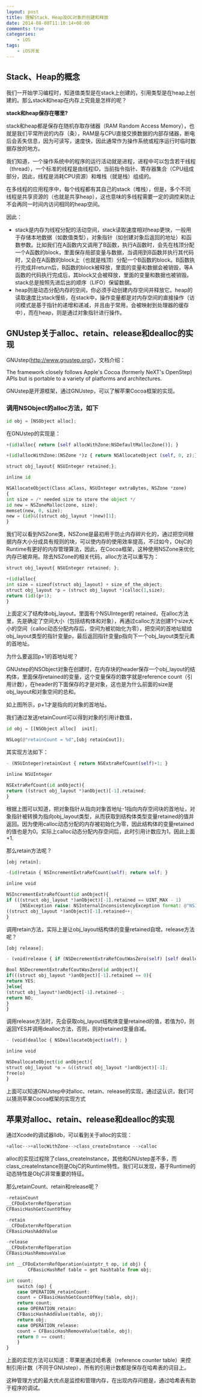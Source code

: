 ```yaml
---
layout: post
title: 理解Stack、Heap及OC对象的创建和释放
date: 2014-08-08T11:10:14+08:00
comments: true
categories:
    - iOS
tags:
    - iOS开发
---
```


## Stack、Heap的概念

我们一开始学习编程时，知道值类型是在stack上创建的，引用类型是在heap上创建的。那么stack和heap在内存上究竟是怎样的呢？

**stack和heap保存在哪里?**

stack和heap都是保存在随机存取存储器（RAM Random Access Memory），也就是我们平常所说的内存（条），RAM是与CPU直接交换数据的内部存储器，断电后会丢失信息，因为可读写，速度快，因此通常作为操作系统或程序运行时临时数据存放的地方。

我们知道，一个操作系统中的程序的运行活动就是进程，进程中可以包含若干线程（thread），一个标准的线程是由线程ID，当前指令指针、寄存器集合（CPU组成部分，因此，线程是消耗CPU资源）和堆栈（就是栈）组成的。

在多线程的应用程序中，每个线程都有其自己的stack（堆栈），但是，多个不同线程是共享资源的（也就是共享heap），这也意味的多线程需要一定的调控来防止不会再同一时间内访问相同的heap空间。

因此：

- stack是内存为线程分配的活动空间，stack读取速度相对heap更快，一般用于存储本地数据（如数值类型），对象指针（如创建对象后返回的地址）和函数参数。比如我们在A函数内又调用了B函数，执行A函数时，会先在栈顶分配一个A函数的block，里面保存局部变量与数据，当调用到B函数并执行其代码时，又会在A函数的block上（也就是栈顶）分配一个B函数的block。B函数执行完成并return后，B函数的block被释放，里面的变量和数据会被销毁，等A函数的代码执行完成后，其block又会被释放，里面的变量和数据也被销毁。stack总是按照先进后出的顺序（LIFO）保留数据。
- heap则是动态分配内存的空间，你必须手动创建内存空间并释放它。heap的读取速度比stack慢些，在stack中，操作变量都是对内存空间的直接操作（访问模式是基于指针的递增和递减，并且由于常用，会被映射到处理器的缓存中），而在heap，则是通过对象指针进行操作。

## GNUstep关于alloc、retain、release和dealloc的实现

GNUstep(http://www.gnustep.org/)，文档介绍：

The framework closely follows Apple's Cocoa (formerly NeXT's OpenStep) APIs but is portable to a variety of platforms and architectures.

GNUstep是开源框架，通过GNUstep，可以了解苹果Cocoa框架的实现。

### 调用NSObject的alloc方法，如下

```python
id obj = [NSObject alloc];
```

在GNUstep的实现是：

```python
+(id)alloc{ return [self allocWithZone:NSDefaultMallocZone()]; }

+(id)allocWithZone:(NSZone *)z { return NSAllocateObject (self, 0, z);}

struct obj_layout{ NSUInteger retained;};

inline id

NSAllocateObject(Class aClass, NSUInteger extraBytes, NSZone *zone)
{
int size = /* needed size to store the object */
id new = NSZoneMalloc(zone, size);
memset(new, 0, size);
new = (id)&((struct obj_layout *)new)[1];
}
```

我们可以看到NSZone类，NSZone是最初用于防止内存碎片化的，通过把空间根据内存大小分成具有规则的块，可以使内存的使用效率提高，不过如今，ObjC的Runtime有更好的内存管理算法，因此，在Cocoa框架，这种使用NSZone来优化内存已被弃用。除去NSZone的相关代码，alloc方法可以重写为：

```python
struct obj_layout{ NSUInteger retained; };

+(id)alloc{
int size = sizeof(struct obj_layout) + size_of_the_object;
struct obj_layout *p = (struct obj_layout *)calloc(1,size);
return (id)(p+1);
}
```

上面定义了结构体obj_layout，里面有个NSUInteger的 retained，在alloc方法里，先是确定了空间大小（包括结构体和对象），再通过calloc方法创建1个size大小的空间（calloc动态分配内存后，空间为被初始化为零），把空间的首地址赋给obj_layout类型的指针变量p，最后返回指针变量p指向下一个obj_layout类型元素的首地址。

为什么要返回p+1的首地址呢？

GNUstep的NSObject对象在创建时，在内存块的header保存一个obj_layout的结构体，里面保存retained的变量，这个变量保存的数字就是reference count（引用计数），在header的下面保存的才是对象，这也是为什么前面的size是obj_layout和对象空间的总和。

如上图所示，p+1才是指向的对象的首地址。

我们通过发送retainCount可以得到对象的引用计数值，

```python
id obj = [[NSObject alloc]  init];

NSLog(@"retainCount = %d",[obj retainCout]);
```

其实现方法如下：

```python
- (NSUInteger)retainCout { return NSExtraRefCount(self)+1; }

inline NSUInteger

NSExtraRefCount(id anObject){
return ((struct obj_layout *)anObject)[-1].retained;
}
```

根据上图可以知道，把对象指针从指向对象首地址-1指向内存空间块的首地址，对象指针被转换为指向obj_layout类型，从而获取到结构体类型变量retained的值并返回。因为使用calloc动态分配的内存被初始化为零，因此结构体的变量retained的值也是为0。实际上calloc动态分配内存空间后，此时引用计数应为1，因此上面+1.

那么retain方法呢？

```python
[obj retain];

-(id)retain { NSIncrementExtraRefCount(self); return self; }

inline void

NSIncrementExtraRefCount(id anObject){
if (((struct obj_layout *)anObject)[-1].retained == UINT_MAX - 1)
     [NSException raise: NSInternalInconsistencyException format: @"NSIncrementExtraRefCount() asked to increment too far"];
((struct obj_layout *)anObject)[-1].retained++;
}
```

调用retain方法，实际上是让obj_layout结构体的变量retained自增。release方法呢？

```python
[obj release];

- (void)release { if (NSDecrementExtraRefCoutWasZero(self) [self dealloc];};

Bool NSDecrementExtraRefCoutWasZero(id anObject){
if(((struct obj_layout *)anObject)[-1].retained == 0){
return YES;
}else{
(struct obj_layout*)anObject[-1].retained--;
return NO;
}
}
```

调用release方法时，先会获取obj_layout结构体变量retained的值，若值为0，则返回YES并调用dealloc方法，否则，则对retained变量自减。

```python
- (void)dealloc { NSDeallocateObject(self); }

inline void

NSDeallocateObject(id anObject){
struct obj_layout *o = &((struct obj_layout *)anObject)[-1];
free(o)
}
```

上面可以知道GNUstep中对alloc、retain、release的实现，通过这认识，我们可以猜测苹果Cocoa框架的实现方式

## 苹果对alloc、retain、release和dealloc的实现

通过Xcode的调试器lldb，可以看到关于alloc的实现：

```python
+alloc-->+allocWithZone-->class_createInstance -->calloc
```

alloc的实现过程除了class_createInstance，其他和GNUstep差不多，而class_createInstance则是ObjC的Runtime特性。我们可以发现，基于Runtime的动态特性是ObjC非常重要的特征。

那么retainCount、retain和release呢？

```python
-retainCount
__CFDoExternRefOperation
CFBasicHashGetCountOfKey

-retain
__CFDoExternRefOperation
CFBasicHashAddValue

-release
__CFDoExternRefOperation
CFBasicHashRemoveValue

int __CFDoExternRefOperation(uintptr_t op, id obj) {
        CFBasicHashRef table = get hashtable from obj;

int count;
    switch (op) {
    case OPERATION_retainCount:
    count = CFBasicHashGetCountOfKey(table, obj);
    return count;
    case OPERATION_retain:
    CFBasicHashAddValue(table, obj);
    return obj;
    case OPERATION_release:
    count = CFBasicHashRemoveValue(table, obj);
    return 0 == count;
    }
}
```

上面的实现方法可以知道：苹果是通过哈希表（reference counter table）来控制引用计数（不同于GNUstep），所有的引用计数都是保存在哈希表的词目上。

这种管理方式的最大优点是监控和管理内存，在出现内存问题是，通过哈希表有助于程序的调试。
